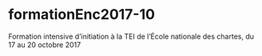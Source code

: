 # formationEnc2017-10
Formation intensive d’initiation à la TEI de l’École nationale des chartes, du 17 au 20 octobre 2017



